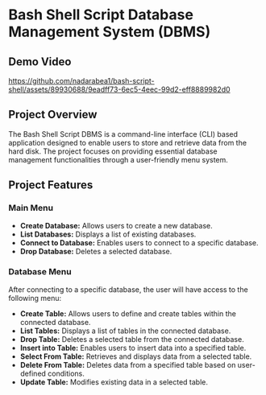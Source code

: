 # Bash Shell Script Database Management System (DBMS)

## Demo Video

https://github.com/nadarabea1/bash-script-shell/assets/89930688/9eadff73-6ec5-4eec-99d2-eff8889982d0




## Project Overview

The Bash Shell Script DBMS is a command-line interface (CLI) based application designed to enable users to store and retrieve data from the hard disk. The project focuses on providing essential database management functionalities through a user-friendly menu system.

## Project Features

### Main Menu

- **Create Database:** Allows users to create a new database.
- **List Databases:** Displays a list of existing databases.
- **Connect to Database:** Enables users to connect to a specific database.
- **Drop Database:** Deletes a selected database.

### Database Menu

After connecting to a specific database, the user will have access to the following menu:

- **Create Table:** Allows users to define and create tables within the connected database.
- **List Tables:** Displays a list of tables in the connected database.
- **Drop Table:** Deletes a selected table from the connected database.
- **Insert into Table:** Enables users to insert data into a specified table.
- **Select From Table:** Retrieves and displays data from a selected table.
- **Delete From Table:** Deletes data from a specified table based on user-defined conditions.
- **Update Table:** Modifies existing data in a selected table.
